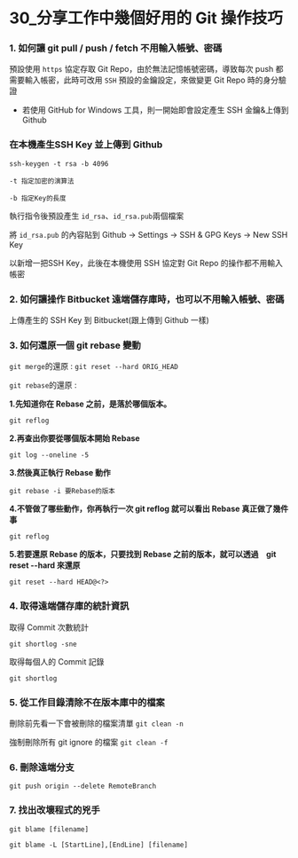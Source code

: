 # 30_分享工作中幾個好用的 Git 操作技巧

### 1. 如何讓 git pull / push / fetch 不用輸入帳號、密碼

預設使用 `https` 協定存取 Git Repo，由於無法記憶帳號密碼，導致每次 push 都需要輸入帳密，此時可改用 `SSH` 預設的金鑰設定，來做變更 Git Repo 時的身分驗證

* 若使用 GitHub for Windows 工具，則一開始即會設定產生 SSH 金鑰&上傳到Github

### 在本機產生SSH Key 並上傳到 Github

`ssh-keygen -t rsa -b 4096 `

`-t 指定加密的演算法`

`-b 指定Key的長度`

執行指令後預設產生 `id_rsa`、`id_rsa.pub`兩個檔案

將 `id_rsa.pub` 的內容貼到 Github -> Settings -> SSH & GPG Keys -> New SSH Key

以新增一把SSH Key，此後在本機使用 SSH 協定對 Git Repo 的操作都不用輸入帳密

### 2. 如何讓操作 Bitbucket 遠端儲存庫時，也可以不用輸入帳號、密碼

上傳產生的 SSH Key 到 Bitbucket(跟上傳到 Github 一樣)

### 3. 如何還原一個 git rebase 變動

`git merge`的還原 : `git reset --hard ORIG_HEAD`

`git rebase`的還原 : 

**1.先知道你在 Rebase 之前，是落於哪個版本。**

    git reflog

**2.再查出你要從哪個版本開始 Rebase**

    git log --oneline -5

**3.然後真正執行 Rebase 動作**

    git rebase -i 要Rebase的版本

**4.不管做了哪些動作，你再執行一次 git reflog 就可以看出 Rebase 真正做了幾件事**

    git reflog

**5.若要還原 Rebase 的版本，只要找到 Rebase 之前的版本，就可以透過　git reset --hard 來還原**

    git reset --hard HEAD@<?>

### 4. 取得遠端儲存庫的統計資訊

取得 Commit 次數統計

`git shortlog -sne`

取得每個人的 Commit 記錄

`git shortlog`

### 5. 從工作目錄清除不在版本庫中的檔案

刪除前先看一下會被刪除的檔案清單
`git clean -n`

強制刪除所有 git ignore 的檔案
`git clean -f`

### 6. 刪除遠端分支

`git push origin --delete RemoteBranch`

### 7. 找出改壞程式的兇手

`git blame [filename]`

`git blame -L [StartLine],[EndLine] [filename]`

